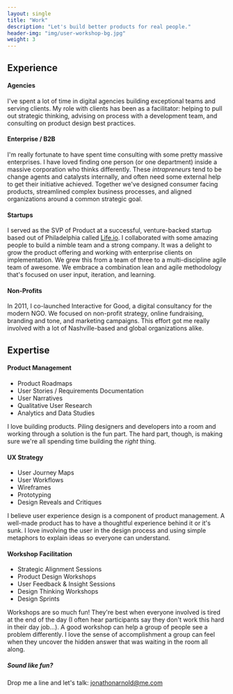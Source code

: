 ```yaml
---
layout: single
title: "Work"
description: "Let's build better products for real people."
header-img: "img/user-workshop-bg.jpg"
weight: 3
---
```


## Experience

#### Agencies

I've spent a lot of time in digital agencies building exceptional teams and serving clients. My role with clients has been as a facilitator: helping to pull out strategic thinking, advising on process with a development team, and consulting on product design best practices.

#### Enterprise / B2B

I'm really fortunate to have spent time consulting with some pretty massive enterprises. I have loved finding one person (or one department) inside a massive corporation who thinks differently. These _intrapreneurs_ tend to be change agents and catalysts internally, and often need some external help to get their initiative achieved. Together we've designed consumer facing products, streamlined complex business processes, and aligned organizations around a common strategic goal.

#### Startups

I served as the SVP of Product at a successful, venture-backed startup based out of Philadelphia called [Life.io](http://life.io). I collaborated with some amazing people to build a nimble team and a strong company. It was a delight to grow the product offering and working with enterprise clients on implementation. We grew this from a team of three to a multi-discipline agile team of awesome. We embrace a combination lean and agile methodology that's focused on user input, iteration, and learning.

#### Non-Profits

In 2011, I co-launched Interactive for Good, a digital consultancy for the modern NGO. We focused on non-profit strategy, online fundraising, branding and tone, and marketing campaigns. This effort got me really involved with a lot of Nashville-based and global organizations alike.


## Expertise

#### Product Management

* Product Roadmaps
* User Stories / Requirements Documentation
* User Narratives
* Qualitative User Research
* Analytics and Data Studies

I love building products. Piling designers and developers into a room and working through a solution is the fun part. The hard part, though, is making sure we're all spending time building the _right_ thing.


#### UX Strategy

* User Journey Maps
* User Workflows
* Wireframes
* Prototyping
* Design Reveals and Critiques

I believe user experience design is a component of product management. A well-made product has to have a thoughtful experience behind it or it's sunk. I love involving the user in the design process and using simple metaphors to explain ideas so everyone can understand.


#### Workshop Facilitation

* Strategic Alignment Sessions
* Product Design Workshops
* User Feedback & Insight Sessions
* Design Thinking Workshops
* Design Sprints

Workshops are so much fun! They're best when everyone involved is tired at the end of the day (I often hear participants say they don't work this hard in their day job…). A good workshop can help a group of people see a problem differently. I love the sense of accomplishment a group can feel when they uncover the hidden answer that was waiting in the room all along.


##### Sound like fun?
Drop me a line and let's talk: jonathonarnold@me.com
